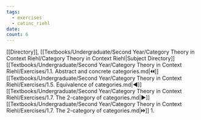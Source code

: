 ```yaml
---
tags:
  - exercises
  - catinc_riehl
date: 
count: 6
---
```

[[Directory]], [[Textbooks/Undergraduate/Second Year/Category Theory in Context Riehl/Category Theory in Context Riehl|Subject Directory]]
[[Textbooks/Undergraduate/Second Year/Category Theory in Context Riehl/Exercises/1.1. Abstract and concrete categories.md|🞀🞀]] [[Textbooks/Undergraduate/Second Year/Category Theory in Context Riehl/Exercises/1.5. Equivalence of categories.md|◀]] [[Textbooks/Undergraduate/Second Year/Category Theory in Context Riehl/Exercises/1.7. The 2-category of categories.md|▶]] [[Textbooks/Undergraduate/Second Year/Category Theory in Context Riehl/Exercises/1.7. The 2-category of categories.md|🞂🞂]]
1. 